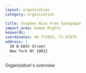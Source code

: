 ```yaml
---
layout: organization
category: organization

title: Stephen Wise Free Synagogue
impact_area: Human Rights
keywords: 
coordinates: 40.773952,-73.97879
address: |
  30 W 68th Street
  New York NY 10022
---
```

Organization's overview
